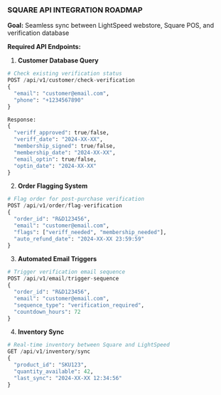 ### SQUARE API INTEGRATION ROADMAP

**Goal:** Seamless sync between LightSpeed webstore, Square POS, and verification database

**Required API Endpoints:**

1. **Customer Database Query**

```python
# Check existing verification status
POST /api/v1/customer/check-verification
{
  "email": "customer@email.com",
  "phone": "+1234567890"
}

Response:
{
  "veriff_approved": true/false,
  "veriff_date": "2024-XX-XX",
  "membership_signed": true/false,
  "membership_date": "2024-XX-XX",
  "email_optin": true/false,
  "optin_date": "2024-XX-XX"
}
```

2. **Order Flagging System**

```python
# Flag order for post-purchase verification
POST /api/v1/order/flag-verification
{
  "order_id": "R&D123456",
  "email": "customer@email.com",
  "flags": ["veriff_needed", "membership_needed"],
  "auto_refund_date": "2024-XX-XX 23:59:59"
}
```

3. **Automated Email Triggers**

```python
# Trigger verification email sequence
POST /api/v1/email/trigger-sequence
{
  "order_id": "R&D123456",
  "email": "customer@email.com",
  "sequence_type": "verification_required",
  "countdown_hours": 72
}
```

4. **Inventory Sync**

```python
# Real-time inventory between Square and LightSpeed
GET /api/v1/inventory/sync
{
  "product_id": "SKU123",
  "quantity_available": 42,
  "last_sync": "2024-XX-XX 12:34:56"
}
```
